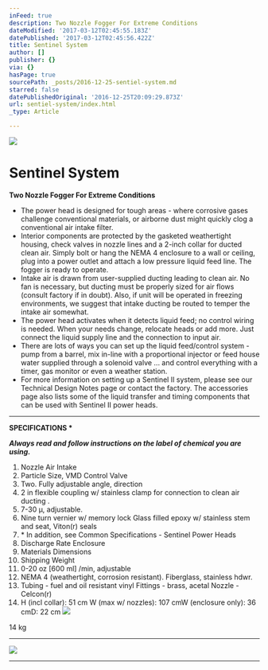 ```yaml
---
inFeed: true
description: Two Nozzle Fogger For Extreme Conditions
dateModified: '2017-03-12T02:45:55.183Z'
datePublished: '2017-03-12T02:45:56.422Z'
title: Sentinel System
author: []
publisher: {}
via: {}
hasPage: true
sourcePath: _posts/2016-12-25-sentiel-system.md
starred: false
datePublishedOriginal: '2016-12-25T20:09:29.873Z'
url: sentiel-system/index.html
_type: Article

---
```

![](https://the-grid-user-content.s3-us-west-2.amazonaws.com/ec96f893-c9c6-4aae-a783-9bb3fb3321d6.jpg)

# Sentinel System

**Two Nozzle Fogger For Extreme Conditions**

* The power head is designed for tough areas - where corrosive gases challenge conventional materials, or airborne dust might quickly clog a conventional air intake filter.
* Interior components are protected by the gasketed weathertight housing, check valves in nozzle lines and a 2-inch collar for ducted clean air. Simply bolt or hang the NEMA 4 enclosure to a wall or ceiling, plug into a power outlet and attach a low pressure liquid feed line. The fogger is ready to operate.
* Intake air is drawn from user-supplied ducting leading to clean air. No fan is necessary, but ducting must be properly sized for air flows (consult factory if in doubt). Also, if unit will be operated in freezing environments, we suggest that intake ducting be routed to temper the intake air somewhat.
* The power head activates when it detects liquid feed; no control wiring is needed. When your needs change, relocate heads or add more. Just connect the liquid supply line and the connection to input air.
* There are lots of ways you can set up the liquid feed/control system - pump from a barrel, mix in-line with a proportional injector or feed house water supplied through a solenoid valve ... and control everything with a timer, gas monitor or even a weather station.
* For more information on setting up a Sentinel II system, please see our Technical Design Notes page or contact the factory. The accessories page also lists some of the liquid transfer and timing components that can be used with Sentinel II power heads.

---

**SPECIFICATIONS \***

_**Always read and follow instructions on the label of chemical you are using.**_

1. Nozzle Air Intake
2. Particle Size, VMD Control Valve
3. Two. Fully adjustable angle, direction
4. 2 in flexible coupling w/ stainless clamp for connection to clean air ducting .
5. 7-30 μ, adjustable.
6. Nine turn vernier w/ memory lock Glass filled epoxy w/ stainless stem and seat, Viton(r) seals
7. \* In addition, see Common Specifications - Sentinel Power Heads
8. Discharge Rate Enclosure
9. Materials Dimensions
10. Shipping Weight
11. 0-20 oz \[600 ml\] /min, adjustable
12. NEMA 4 (weathertight, corrosion resistant). Fiberglass, stainless hdwr.
13. Tubing - fuel and oil resistant vinyl Fittings - brass, acetal Nozzle - Celcon(r)
14. H (incl collar): 51 cm W (max w/ nozzles): 107 cmW (enclosure only): 36 cmD: 22 cm
![](https://the-grid-user-content.s3-us-west-2.amazonaws.com/78d1cff9-e0cd-44dc-8ab4-639418ee73de.png)

14 kg

---

![](https://the-grid-user-content.s3-us-west-2.amazonaws.com/85db20ed-4d48-4740-8771-a18b37622f54.png)

---
